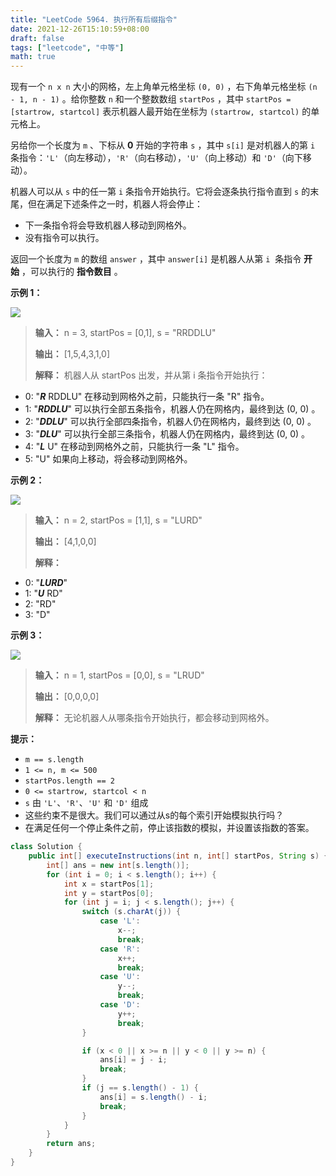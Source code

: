 ```yaml
---
title: "LeetCode 5964. 执行所有后缀指令"
date: 2021-12-26T15:10:59+08:00
draft: false
tags: ["leetcode", "中等"]
math: true
---
```


现有一个 `n x n` 大小的网格，左上角单元格坐标 `(0, 0)` ，右下角单元格坐标 `(n - 1, n - 1)` 。给你整数 `n` 和一个整数数组 `startPos` ，其中 `startPos = [startrow, startcol]` 表示机器人最开始在坐标为 `(startrow, startcol)` 的单元格上。

另给你一个长度为 `m` 、下标从 **0** 开始的字符串 `s` ，其中 `s[i]` 是对机器人的第 `i` 条指令：`'L'`（向左移动），`'R'`（向右移动），`'U'`（向上移动）和 `'D'`（向下移动）。

机器人可以从 `s` 中的任一第 `i` 条指令开始执行。它将会逐条执行指令直到 `s` 的末尾，但在满足下述条件之一时，机器人将会停止：

- 下一条指令将会导致机器人移动到网格外。
- 没有指令可以执行。

返回一个长度为 `m` 的数组 `answer` ，其中 `answer[i]` 是机器人从第 `i`  条指令 **开始** ，可以执行的 **指令数目** 。

<!--more-->

**示例 1：**

![](https://tategotoazarasi.github.io/images/leetcode_5964_1.png)

> **输入：** n = 3, startPos = [0,1], s = "RRDDLU"
>
> **输出：** [1,5,4,3,1,0]
>
> **解释：** 机器人从 startPos 出发，并从第 i 条指令开始执行：

- 0: "**_R_** RDDLU" 在移动到网格外之前，只能执行一条 "R" 指令。
- 1: "**_RDDLU_**" 可以执行全部五条指令，机器人仍在网格内，最终到达 (0, 0) 。
- 2: "**_DDLU_**" 可以执行全部四条指令，机器人仍在网格内，最终到达 (0, 0) 。
- 3: "**_DLU_**" 可以执行全部三条指令，机器人仍在网格内，最终到达 (0, 0) 。
- 4: "**_L_** U" 在移动到网格外之前，只能执行一条 "L" 指令。
- 5: "U" 如果向上移动，将会移动到网格外。

**示例 2：**

![](https://tategotoazarasi.github.io/images/leetcode_5964_2.png)

> **输入：** n = 2, startPos = [1,1], s = "LURD"
>
> **输出：** [4,1,0,0]
>
> **解释：**

- 0: "**_LURD_**"
- 1: "**_U_** RD"
- 2: "RD"
- 3: "D"

**示例 3：**

![](https://tategotoazarasi.github.io/images/leetcode_5964_3.png)

> **输入：** n = 1, startPos = [0,0], s = "LRUD"
>
> **输出：** [0,0,0,0]
>
> **解释：** 无论机器人从哪条指令开始执行，都会移动到网格外。

**提示：**

- `m == s.length`
- `1 <= n, m <= 500`
- `startPos.length == 2`
- `0 <= startrow, startcol < n`
- `s` 由 `'L'`、`'R'`、`'U'` 和 `'D'` 组成
- 这些约束不是很大。我们可以通过从s的每个索引开始模拟执行吗？
- 在满足任何一个停止条件之前，停止该指数的模拟，并设置该指数的答案。

```java
class Solution {
    public int[] executeInstructions(int n, int[] startPos, String s) {
        int[] ans = new int[s.length()];
        for (int i = 0; i < s.length(); i++) {
            int x = startPos[1];
            int y = startPos[0];
            for (int j = i; j < s.length(); j++) {
                switch (s.charAt(j)) {
                    case 'L':
                        x--;
                        break;
                    case 'R':
                        x++;
                        break;
                    case 'U':
                        y--;
                        break;
                    case 'D':
                        y++;
                        break;
                }

                if (x < 0 || x >= n || y < 0 || y >= n) {
                    ans[i] = j - i;
                    break;
                }
                if (j == s.length() - 1) {
                    ans[i] = s.length() - i;
                    break;
                }
            }
        }
        return ans;
    }
}
```
